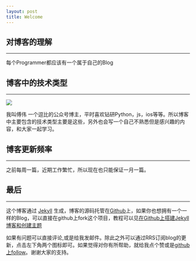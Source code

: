 ```yaml
---
layout: post
title: Welcome
---
```


## 对博客的理解
----
每个Programmer都应该有一个属于自己的Blog


## 博客中的技术类型
---

![](assets/images/qrcode.jpg)


我叫傅伟
一个逗比的公众号博主，平时喜欢钻研Python，js，ios等等。所以博客中主要包含的技术类型主要是这些，另外也会写一个自己不熟悉但是感兴趣的内容，和大家一起学习。



## 博客更新频率
---

之前每周一篇，近期工作繁忙，所以现在也只能保证一月一篇。


## 最后
---

这个博客通过 [Jekyll](http://jekyllrb.com/) 生成，博客的源码托管在[Github](https://github.com/wolfwar2/wolfwar2.github.io)上，如果你也想拥有一个一样的Blog，可以直接在github上fork这个项目，教程可以见[在Github上搭建Jekyll博客和创建主题](http://liuyanwei.jumppo.com/2014/02/12/how-to-deploy-a-blog-on-github-by-jekyll.html)


如果有问题可以直接评论,或是给我发邮件。除此之外可以通过RRS订阅blog的更新，点击左下角两个图标即可。如果觉得对你有所帮助，就给我点个赞或是[github上follow](https://github.com/wolfwar2/)。谢谢大家的支持。
